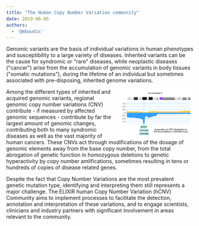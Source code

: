 ```yaml
---
title: "The Human Copy Number Variation community"
date: 2019-06-05
authors:
  - '@mbaudis'
---
```


Genomic variants are the basis of individual variations in human phenotypes and susceptibility to a large variety of diseases. Inherited variants can be the cause for syndromic or "rare" diseases, while neoplastic diseases ("cancer") arise from the accumulation of genomic variants in body tissues ("somatic mutations"), during the lifetime of an individual but sometimes associated with pre-disposing, inherited genome variations.

<img style="float: right; width: 200px; margin-left: 15px; margin-bottom-10px;" src="/img/9p-example-histogram.png" />Among the different types of inherited and acquired genomic variants, regional genomic copy number variations (CNV) contribute - if measured by affected genomic sequences - contribute by far the largest amount of genomic changes, contributing both to many syndromic diseases as well as the vast majority of human cancers. These CNVs act through modifications of the dosage of genomic elements away from the base copy number, from the total abrogation of genetic function in homozygous deletions to genetic hyperactivity by copy number amlifications, sometimes resulting in tens or hundreds of copies of disease related genes.

Despite the fact that Copy Number Variations are the most prevalent genetic mutation type, identifying and interpreting them still represents a major challenge. The ELIXIR human Copy Number Variation (hCNV) Community aims to implement processes to facilitate the detection, annotation and interpretation of these variations, and to engage scientists, clinicians and industry partners with significant involvement in areas relevant to the community.
